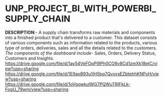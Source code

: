 # UNP_PROJECT_BI_WITH_POWERBI_SUPPLY_CHAIN
**DESCRIPTION**:- A supply chain transforms raw materials and components into a finished product that's delivered to a customer. This dataset consists of various components such as information related to the products, various type of orders, deliveries, sales and all the details related to the customers.
_The components of the dashboard include_- Sales, Orders, Delivery Status, Customers and Insights.
https://drive.google.com/file/d/1ay54VeFOqPl9Ph0CO8v8Cd1zmXk18eIC/view?usp=sharing
https://drive.google.com/file/d/1E9aoB93u1jH5bq7QvovsEZbtphhKNPxH/view?usp=sharing
https://drive.google.com/file/d/1oVgowkulWG7PQWuTRIFkLk-FogU_79wm/view?usp=sharing
